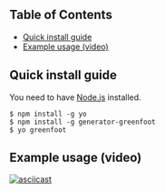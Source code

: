 ## Table of Contents

- [Quick install guide](#quick-install-guide)
- [Example usage (video)](#example-usage-video)

## Quick install guide

You need to have [Node.js](https://nodejs.org) installed.

	$ npm install -g yo
	$ npm install -g generator-greenfoot
	$ yo greenfoot

## Example usage (video)

[![asciicast](https://asciinema.org/a/216429.svg)](https://asciinema.org/a/216429)
